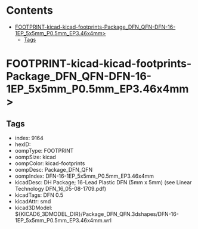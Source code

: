 



Contents
========

* [FOOTPRINT-kicad-kicad-footprints-Package_DFN_QFN-DFN-16-1EP_5x5mm_P0.5mm_EP3.46x4mm>](#footprint-kicad-kicad-footprints-package_dfn_qfn-dfn-16-1ep_5x5mm_p05mm_ep346x4mm)
	* [Tags](#tags)

# FOOTPRINT-kicad-kicad-footprints-Package_DFN_QFN-DFN-16-1EP_5x5mm_P0.5mm_EP3.46x4mm>

## Tags

- index: 9164
- hexID: 
- oompType: FOOTPRINT
- oompSize: kicad
- oompColor: kicad-footprints
- oompDesc: Package_DFN_QFN
- oompIndex: DFN-16-1EP_5x5mm_P0.5mm_EP3.46x4mm
- kicadDesc: DH Package; 16-Lead Plastic DFN (5mm x 5mm) (see Linear Technology DFN_16_05-08-1709.pdf)
- kicadTags: DFN 0.5
- kicadAttr: smd
- kicad3DModel: ${KICAD6_3DMODEL_DIR}/Package_DFN_QFN.3dshapes/DFN-16-1EP_5x5mm_P0.5mm_EP3.46x4mm.wrl
